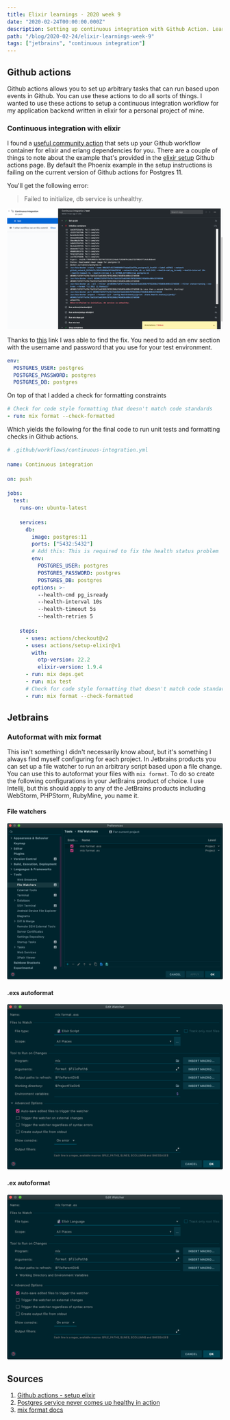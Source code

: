 ```yaml
---
title: Elixir learnings - 2020 week 9
date: "2020-02-24T00:00:00.000Z"
description: Setting up continuous integration with Github Action. Learn about configuring JetBrains tooling for elixir development.
path: "/blog/2020-02-24/elixir-learnings-week-9"
tags: ["jetbrains", "continuous integration"]
---
```


## Github actions

Github actions allows you to set up arbitrary tasks that can run based upon events in Github. You can use these actions to do all sorts of things. I wanted to use these actions to setup a continuous integration workflow for my application backend written in elixir for a personal project of mine.

### Continuous integration with elixir

I found a [useful community action][ga-elixir] that sets up your Github workflow container for elixir and erlang dependencies for you. There are a couple of things to note about the example that's provided in the [elixir setup][ga-elixir] Github actions page. By default the Phoenix example in the setup instructions is failing on the current version of Github actions for Postgres 11.

You'll get the following error:

> Failed to initialize, db service is unhealthy.

![](./error.png)

Thanks to [this][ga-postgres] link I was able to find the fix. You need to add an env section with the username and password that you use for your test environment.

```yaml
env:
  POSTGRES_USER: postgres
  POSTGRES_PASSWORD: postgres
  POSTGRES_DB: postgres
```

On top of that I added a check for formatting constraints

```yaml
# Check for code style formatting that doesn't match code standards
- run: mix format --check-formatted
```

Which yields the following for the final code to run unit tests and formatting checks in Github actions.

```yaml
# .github/workflows/continuous-integration.yml

name: Continuous integration

on: push

jobs:
  test:
    runs-on: ubuntu-latest

    services:
      db:
        image: postgres:11
        ports: ["5432:5432"]
        # Add this: This is required to fix the health status problem
        env:
          POSTGRES_USER: postgres
          POSTGRES_PASSWORD: postgres
          POSTGRES_DB: postgres
        options: >-
          --health-cmd pg_isready
          --health-interval 10s
          --health-timeout 5s
          --health-retries 5

    steps:
      - uses: actions/checkout@v2
      - uses: actions/setup-elixir@v1
        with:
          otp-version: 22.2
          elixir-version: 1.9.4
      - run: mix deps.get
      - run: mix test
      # Check for code style formatting that doesn't match code standards
      - run: mix format --check-formatted
```

## Jetbrains

### Autoformat with mix format

This isn't something I didn't necessarily know about, but it's something I always find myself configuring for each project. In Jetbrains products you can set up a file watcher to run an arbitrary script based upon a file change. You can use this to autoformat your files with `mix format`. To do so create the following configurations in your JetBrains product of choice. I use Intellij, but this should apply to any of the JetBrains products including WebStorm, PHPStorm, RubyMine, you name it.

#### File watchers

![](./file-watchers.png)

#### .exs autoformat

![](./exs.png)

#### .ex autoformat

![](./ex.png)

## Sources

[ga-elixir]: https://github.com/actions/setup-elixir
[ga-postgres]: https://github.community/t5/GitHub-Actions/Mysql-service-never-comes-up-healthy-in-action/m-p/38363#M3317
[mix-format]: https://hexdocs.pm/mix/master/Mix.Tasks.Format.html

1. [Github actions - setup elixir][ga-elixir]
2. [Postgres service never comes up healthy in action ][ga-postgres]
3. [mix format docs][mix-format]
